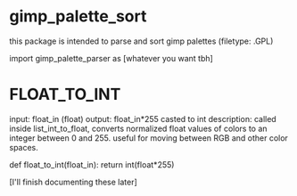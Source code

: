 # gimp_palette_sort

this package is intended to parse and sort gimp palettes (filetype: .GPL)

import gimp_palette_parser as [whatever you want tbh]

# FLOAT_TO_INT
input: float_in (float)
output: float_in*255 casted to int
description: called inside list_int_to_float, 
converts normalized float values of colors to an integer between 0 and 255.
useful for moving between RGB and other color spaces. 

def float_to_int(float_in):
    return int(float*255)

[I'll finish documenting these later]
